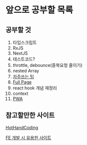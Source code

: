 # 앞으로 공부할 목록



## 공부할 것

1. 타입스크립트
2. RxJS
3. NextJS
4. 테스트코드?
5. throttle, debounce(중복요청 줄이기)
6. nested Array
7. [자주쓰는 팁](https://darrengwon.tistory.com/1016?category=858365)
8. [Full Page](https://darrengwon.tistory.com/708?category=858365)
9. react hook 개념 재정리
10. context
11. [PWA](https://www.youtube.com/watch?v=FEBkne7Nyu4)



## 참고할만한 사이트

[HotHandCoding](https://darrengwon.tistory.com/category/%F0%9F%93%91%20Project/%F0%9F%91%A8%E2%80%8D%F0%9F%92%BB%20Project%20List)

[FE 개발 시 유용한 사이트](https://velog.io/@jun7867/%ED%94%84%EB%A1%A0%ED%8A%B8%EC%97%94%EB%93%9C-%EA%B0%9C%EB%B0%9C%EC%9D%84-%EB%8F%84%EC%99%80%EC%A4%84-%EA%BF%80-%EC%82%AC%EC%9D%B4%ED%8A%B8-%EC%B6%94%EC%B2%9C)


